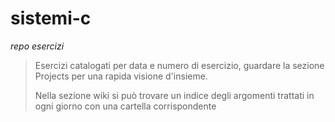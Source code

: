 # sistemi-c
*repo esercizi*

>Esercizi catalogati per data e numero di esercizio, 
>guardare la sezione Projects per una rapida visione d'insieme.
>
>Nella sezione wiki si può trovare un indice degli 
>argomenti trattati in ogni giorno con una cartella corrispondente
